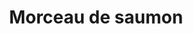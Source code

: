 ---
title: "Morceau de saumon"
description: ""
price_s: ""
price_l: ""
price_lg: "9.95"
weight: "4"
---